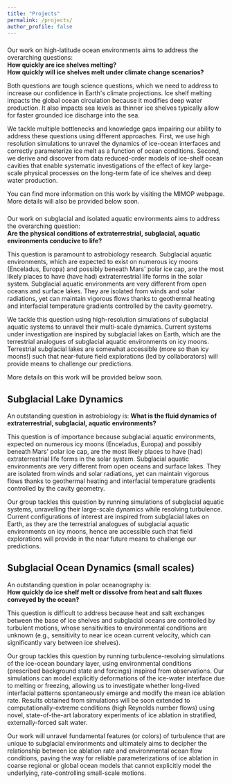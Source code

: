 ```yaml
---
title: "Projects"
permalink: /projects/
author_profile: false
---
```


###

Our work on high-latitude ocean environments aims to address the overarching questions:  
**How quickly are ice shelves melting?**  
**How quickly will ice shelves melt under climate change scenarios?** 

Both questions are tough science questions, which we need to address to increase our confidence in Earth's climate projections. Ice shelf melting impacts the global ocean circulation because it modifies deep water production. It also impacts sea levels as thinner ice shelves typically allow for faster grounded ice discharge into the sea. 

We tackle multiple bottlenecks and knowledge gaps impairing our ability to address these questions using different approaches. First, we use high resolution simulations to unravel the dynamics of ice-ocean interfaces and correctly parameterize ice melt as a function of ocean conditions. Second, we derive and discover from data reduced-order models of ice-shelf ocean cavities that enable systematic investigations of the effect of key large-scale physical processes on the long-term fate of ice shelves and deep water production.  

You can find more information on this work by visiting the MIMOP webpage. More details will also be provided below soon.

###

Our work on subglacial and isolated aquatic environments aims to address the overarching question:  
**Are the physical conditions of extraterrestrial, subglacial, aquatic environments conducive to life?** 

This question is paramount to astrobiology research. Subglacial aquatic environments, which are expected to exist on numerous icy moons (Enceladus, Europa) and possibly beneath Mars' polar ice cap, are the most likely places to have (have had) extraterrestrial life forms in the solar system. Subglacial aquatic environments are very different from open oceans and surface lakes. They are isolated from winds and solar radiations, yet can maintain vigorous flows thanks to geothermal heating and interfacial temperature gradients controlled by the cavity geometry. 

We tackle this question using high-resolution simulations of subglacial aquatic systems to unravel their multi-scale dynamics. Current systems under investigation are inspired by subglacial lakes on Earth, which are the terrestrial analogues of subglacial aquatic environments on icy moons. Terrestrial subglacial lakes are somewhat accessible (more so than icy moons!) such that near-future field explorations (led by collaborators) will provide means to challenge our predictions. 

More details on this work will be provided below soon.

## Subglacial Lake Dynamics

An outstanding question in astrobiology is:
**What is the fluid dynamics of extraterrestrial, subglacial, aquatic environments?**

This question is of importance because subglacial aquatic environments, expected on numerous icy moons (Enceladus, Europa) and possibly beneath Mars' polar ice cap, are the most likely places to have (had) extraterrestrial life forms in the solar system. Subglacial aquatic environments are very different from open oceans and surface lakes. They are isolated from winds and solar radiations, yet can maintain vigorous flows thanks to geothermal heating and interfacial temperature gradients controlled by the cavity geometry.  

Our group tackles this question by running simulations of subglacial aquatic systems, unravelling their large-scale dynamics while resolving turbulence. Current configurations of interest are inspired from subglacial lakes on Earth, as they are the terrestrial analogues of subglacial aquatic environments on icy moons, hence are accessible such that field explorations will provide in the near future means to challenge our predictions. 

## Subglacial Ocean Dynamics (small scales)

An outstanding question in polar oceanography is:  
**How quickly do ice shelf melt or dissolve from heat and salt fluxes conveyed by the ocean?**

This question is difficult to address because heat and salt exchanges between the base of ice shelves and subglacial oceans are controlled by turbulent motions, whose sensitivities to environmental conditions are unknown (e.g., sensitivity to near ice ocean current velocity, which can significantly vary between ice shelves). 

Our group tackles this question by running turbulence-resolving simulations of the ice-ocean boundary layer, using environmental conditions (prescribed background state and forcings) inspired from observations. Our simulations can model explicitly deformations of the ice-water interface due to melting or freezing, allowing us to investigate whether long-lived interfacial patterns spontaneously emerge and modify the mean ice ablation rate. Results obtained from simulations will be soon extended to computationally-extreme conditions (high Reynolds number flows) using novel, state-of-the-art laboratory experiments of ice ablation in stratified, externally-forced salt water.    

Our work will unravel fundamental features (or colors) of turbulence that are unique to subglacial environments and ultimately aims to decipher the relationship between ice ablation rate and environmental ocean flow conditions, paving the way for reliable parameterizations of ice ablation in coarse regional or global ocean models that cannot explicitly model the underlying, rate-controlling small-scale motions.



